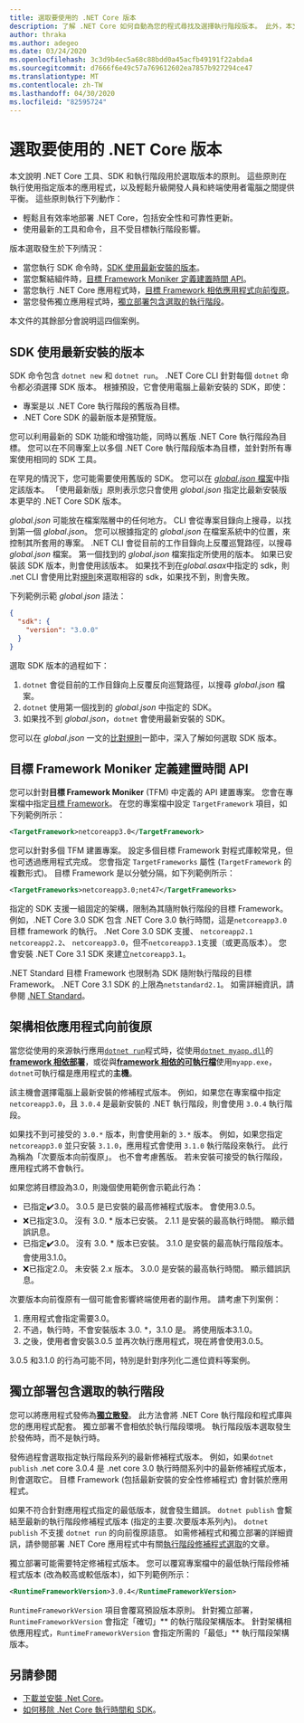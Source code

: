 ```yaml
---
title: 選取要使用的 .NET Core 版本
description: 了解 .NET Core 如何自動為您的程式尋找及選擇執行階段版本。 此外，本文還會教導您如何強制使用特定版本。
author: thraka
ms.author: adegeo
ms.date: 03/24/2020
ms.openlocfilehash: 3c3d9b4ec5a68c88bdd0a45acfb49191f22abda4
ms.sourcegitcommit: d7666f6e49c57a769612602ea7857b927294ce47
ms.translationtype: MT
ms.contentlocale: zh-TW
ms.lasthandoff: 04/30/2020
ms.locfileid: "82595724"
---
```

# <a name="select-the-net-core-version-to-use"></a>選取要使用的 .NET Core 版本

本文說明 .NET Core 工具、SDK 和執行階段用於選取版本的原則。 這些原則在執行使用指定版本的應用程式，以及輕鬆升級開發人員和終端使用者電腦之間提供平衡。 這些原則執行下列動作：

- 輕鬆且有效率地部署 .NET Core，包括安全性和可靠性更新。
- 使用最新的工具和命令，且不受目標執行階段影響。

版本選取發生於下列情況：

- 當您執行 SDK 命令時，[SDK 使用最新安裝的版本](#the-sdk-uses-the-latest-installed-version)。
- 當您繫結組件時，[目標 Framework Moniker 定義建置時間 API](#target-framework-monikers-define-build-time-apis)。
- 當您執行 .NET Core 應用程式時，[目標 Framework 相依應用程式向前復原](#framework-dependent-apps-roll-forward)。
- 當您發佈獨立應用程式時，[獨立部署包含選取的執行階段](#self-contained-deployments-include-the-selected-runtime)。

本文件的其餘部分會說明這四個案例。

## <a name="the-sdk-uses-the-latest-installed-version"></a>SDK 使用最新安裝的版本

SDK 命令包含 `dotnet new` 和 `dotnet run`。 .NET Core CLI 針對每個 `dotnet` 命令都必須選擇 SDK 版本。 根據預設，它會使用電腦上最新安裝的 SDK，即使：

- 專案是以 .NET Core 執行階段的舊版為目標。
- .NET Core SDK 的最新版本是預覽版。

您可以利用最新的 SDK 功能和增強功能，同時以舊版 .NET Core 執行階段為目標。 您可以在不同專案上以多個 .NET Core 執行階段版本為目標，並針對所有專案使用相同的 SDK 工具。

在罕見的情況下，您可能需要使用舊版的 SDK。 您可以在 [*global.json* 檔案](../tools/global-json.md)中指定該版本。 「使用最新版」原則表示您只會使用 *global.json* 指定比最新安裝版本更早的 .NET Core SDK 版本。

*global.json* 可能放在檔案階層中的任何地方。 CLI 會從專案目錄向上搜尋，以找到第一個 *global.json*。 您可以根據指定的 *global.json* 在檔案系統中的位置，來控制其所套用的專案。 .NET CLI 會從目前的工作目錄向上反覆巡覽路徑，以搜尋 *global.json* 檔案。 第一個找到的 *global.json* 檔案指定所使用的版本。 如果已安裝該 SDK 版本，則會使用該版本。 如果找不到在*global.asax*中指定的 sdk，則 .net CLI 會使用比對[規則](../tools/global-json.md#matching-rules)來選取相容的 sdk，如果找不到，則會失敗。

下列範例示範 *global.json* 語法：

``` json
{
  "sdk": {
    "version": "3.0.0"
  }
}
```

選取 SDK 版本的過程如下：

1. `dotnet` 會從目前的工作目錄向上反覆反向巡覽路徑，以搜尋 *global.json* 檔案。
1. `dotnet` 使用第一個找到的 *global.json* 中指定的 SDK。
1. 如果找不到 *global.json*，`dotnet` 會使用最新安裝的 SDK。

您可以在 *global.json* 一文的[比對規則](../tools/global-json.md#matching-rules)一節中，深入了解如何選取 SDK 版本。

## <a name="target-framework-monikers-define-build-time-apis"></a>目標 Framework Moniker 定義建置時間 API

您可以針對**目標 Framework Moniker** (TFM) 中定義的 API 建置專案。 您會在專案檔中指定[目標 Framework](../../standard/frameworks.md)。 在您的專案檔中設定 `TargetFramework` 項目，如下列範例所示：

``` xml
<TargetFramework>netcoreapp3.0</TargetFramework>
```

您可以針對多個 TFM 建置專案。 設定多個目標 Framework 對程式庫較常見，但也可透過應用程式完成。 您會指定 `TargetFrameworks` 屬性 (`TargetFramework` 的複數形式)。 目標 Framework 是以分號分隔，如下列範例所示：

``` xml
<TargetFrameworks>netcoreapp3.0;net47</TargetFrameworks>
```

指定的 SDK 支援一組固定的架構，限制為其隨附執行階段的目標 Framework。 例如，.NET Core 3.0 SDK 包含 .NET Core 3.0 執行時間，這是`netcoreapp3.0`目標 framework 的執行。 .Net Core 3.0 SDK 支援、 `netcoreapp2.1` `netcoreapp2.2`、 `netcoreapp3.0`，但不`netcoreapp3.1`支援（或更高版本）。 您會安裝 .NET Core 3.1 SDK 來建立`netcoreapp3.1`。

.NET Standard 目標 Framework 也限制為 SDK 隨附執行階段的目標 Framework。 .NET Core 3.1 SDK 的上限為`netstandard2.1`。 如需詳細資訊，請參閱 [.NET Standard](../../standard/net-standard.md)。

## <a name="framework-dependent-apps-roll-forward"></a>架構相依應用程式向前復原

當您從使用的來源執行應用[`dotnet run`](../tools/dotnet-run.md)程式時，從使用[`dotnet myapp.dll`](../tools/dotnet.md#description)的[**framework 相依部署**](../deploying/index.md#publish-runtime-dependent)，或從與[**framework 相依的可執行檔**](../deploying/index.md#publish-runtime-dependent)使用`myapp.exe`， `dotnet`可執行檔是應用程式的**主機**。

該主機會選擇電腦上最新安裝的修補程式版本。 例如，如果您在專案檔中指定 `netcoreapp3.0`，且 `3.0.4` 是最新安裝的 .NET 執行階段，則會使用 `3.0.4` 執行階段。

如果找不到可接受的 `3.0.*` 版本，則會使用新的 `3.*` 版本。 例如，如果您指定 `netcoreapp3.0` 並只安裝 `3.1.0`，應用程式會使用 `3.1.0` 執行階段來執行。 此行為稱為「次要版本向前復原」。 也不會考慮舊版。 若未安裝可接受的執行階段，應用程式將不會執行。

如果您將目標設為3.0，則幾個使用範例會示範此行為：

- 已指定✔️3.0。 3.0.5 是已安裝的最高修補程式版本。 會使用3.0.5。
- ❌已指定3.0。 沒有 3.0. * 版本已安裝。 2.1.1 是安裝的最高執行時間。 顯示錯誤訊息。
- 已指定✔️3.0。 沒有 3.0. * 版本已安裝。 3.1.0 是安裝的最高執行階段版本。 會使用3.1.0。
- ❌已指定2.0。 未安裝 2.x 版本。 3.0.0 是安裝的最高執行時間。 顯示錯誤訊息。

次要版本向前復原有一個可能會影響終端使用者的副作用。 請考慮下列案例：

1. 應用程式會指定需要3.0。
2. 不過，執行時，不會安裝版本 3.0. *，3.1.0 是。 將使用版本3.1.0。
3. 之後，使用者會安裝3.0.5 並再次執行應用程式，現在將會使用3.0.5。

3.0.5 和3.1.0 的行為可能不同，特別是針對序列化二進位資料等案例。

## <a name="self-contained-deployments-include-the-selected-runtime"></a>獨立部署包含選取的執行階段

您可以將應用程式發佈為[**獨立散發**](../deploying/index.md#publish-self-contained)。 此方法會將 .NET Core 執行階段和程式庫與您的應用程式配套。 獨立部署不會相依於執行階段環境。 執行階段版本選取發生於發佈時，而不是執行時。

發佈過程會選取指定執行階段系列的最新修補程式版本。 例如，如果`dotnet publish` .net core 3.0.4 是 .net core 3.0 執行時間系列中的最新修補程式版本，則會選取它。 目標 Framework (包括最新安裝的安全性修補程式) 會封裝於應用程式。

如果不符合針對應用程式指定的最低版本，就會發生錯誤。 `dotnet publish` 會繫結至最新的執行階段修補程式版本 (指定的主要.次要版本系列內)。 `dotnet publish` 不支援 `dotnet run` 的向前復原語意。 如需修補程式和獨立部署的詳細資訊，請參閱部署 .NET Core 應用程式中有關[執行階段修補程式選取](../deploying/runtime-patch-selection.md)的文章。

獨立部署可能需要特定修補程式版本。 您可以覆寫專案檔中的最低執行階段修補程式版本 (改為較高或較低版本)，如下列範例所示：

``` xml
<RuntimeFrameworkVersion>3.0.4</RuntimeFrameworkVersion>
```

`RuntimeFrameworkVersion` 項目會覆寫預設版本原則。 針對獨立部署，`RuntimeFrameworkVersion` 會指定「確切」** 的執行階段架構版本。 針對架構相依應用程式，`RuntimeFrameworkVersion` 會指定所需的「最低」** 執行階段架構版本。

## <a name="see-also"></a>另請參閱

- [下載並安裝 .Net Core](../install/index.md)。
- [如何移除 .Net Core 執行時間和 SDK](../install/remove-runtime-sdk-versions.md)。
